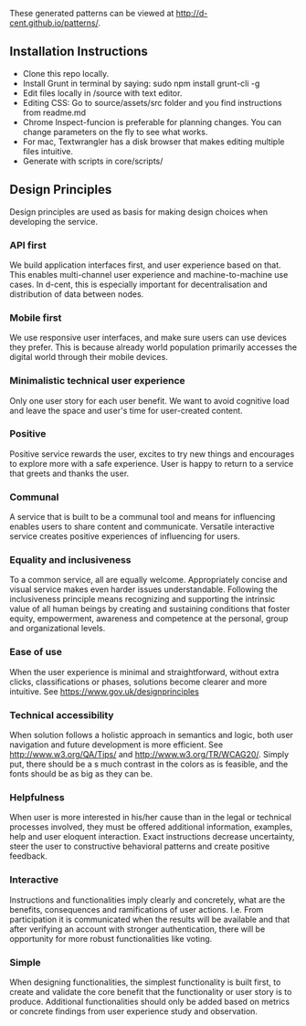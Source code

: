 These generated patterns can be viewed at http://d-cent.github.io/patterns/.

## Installation Instructions
- Clone this repo locally. 
- Install Grunt in terminal by saying: sudo npm install grunt-cli -g
- Edit files locally in /source with text editor. 
- Editing CSS: Go to source/assets/src folder and you find instructions from readme.md
 - Chrome Inspect-funcion is preferable for planning changes. You can change parameters on the fly to see what works.
 - For mac, Textwrangler has a disk browser that makes editing multiple files intuitive.
- Generate with scripts in core/scripts/

## Design Principles
Design principles are used as basis for making design choices when developing the service.
### API first
We build application interfaces first, and user experience based on that. This enables multi-channel user experience and machine-to-machine use cases. In d-cent, this is especially important for decentralisation and distribution of data between nodes.
### Mobile first
We use responsive user interfaces, and make sure users can use devices they prefer. This is because already world population primarily accesses the digital world through their mobile devices.
### Minimalistic technical user experience
Only one user story for each user benefit. We want to avoid cognitive load and leave the space and user's time for user-created content.
### Positive
Positive service rewards the user, excites to try new things and encourages to explore more with a safe experience. User is happy to return to a service that greets and thanks the user.
### Communal
A service that is built to be a communal tool and means for influencing enables users to share content and communicate. Versatile interactive service creates positive experiences of influencing for users.
### Equality and inclusiveness
To a common service, all are equally welcome. Appropriately concise and visual service makes even harder issues understandable. Following the inclusiveness principle means recognizing and supporting the intrinsic value of all human beings by creating and sustaining conditions that foster equity, empowerment, awareness and competence at the personal, group and organizational levels.
### Ease of use
When the user experience is minimal and straightforward, without extra clicks, classifications or phases, solutions become clearer and more intuitive. See  https://www.gov.uk/designprinciples
### Technical accessibility
When solution follows a holistic approach in semantics and logic, both user navigation and future development is more efficient. See http://www.w3.org/QA/Tips/ and http://www.w3.org/TR/WCAG20/. Simply put, there should be a s much contrast in the colors as is feasible, and the fonts should be as big as they can be.
### Helpfulness
When user is more interested in his/her cause than in the legal or technical processes involved, they must be offered additional information, examples, help and user eloquent interaction. Exact instructions decrease uncertainty, steer the user to constructive behavioral patterns and create positive feedback.
### Interactive
Instructions and functionalities imply clearly and concretely, what are the benefits, consequences and ramifications of user actions. I.e. From participation it is communicated when the results will be available and that after verifying an account with stronger authentication, there will be opportunity for more robust functionalities like voting.
### Simple
When designing functionalities, the simplest functionality is built first, to create and validate the core benefit that the functionality or user story is to produce. Additional functionalities should only be added based on metrics or concrete findings from user experience study and observation.
